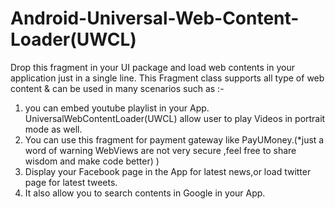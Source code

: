 # Android-Universal-Web-Content-Loader(UWCL)
Drop this fragment in your UI package and load web contents in your application just in a single line.
This Fragment class supports all type of web content & can be used in many scenarios such as :-

1) you can embed youtube playlist in your App. UniversalWebContentLoader(UWCL) allow user to play Videos in portrait mode as well.
2) You can use this fragment for payment gateway like PayUMoney.(*just a word of warning WebViews are not very secure ,feel free to share wisdom and make code better) ) 
3) Display your Facebook page in the App for latest news,or load twitter page for latest tweets.
4) It also allow you to search contents in Google in your App. 
 
